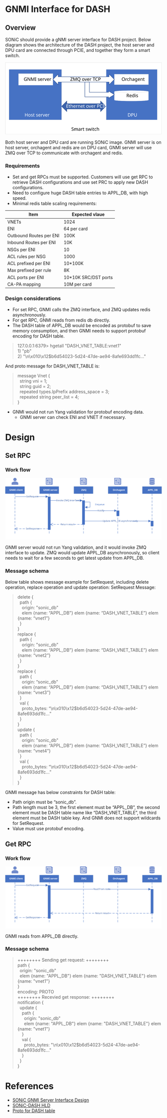# GNMI Interface for DASH

## Overview

SONiC should provide a gNMI server interface for DASH project.
Below diagram shows the architecture of the DASH project, the host server and DPU card are connected through PCIE, and together they form a smart switch.

![dash-arch](./images/gnmi-arch.svg)

Both host server and DPU card are running SONiC image. GNMI server is on host server, orchagent and redis are on DPU card, GNMI server will use ZMQ over TCP to communicate with orchagent and redis.

### Requirements

* Set and get RPCs must be supported. Customers will use get RPC to retrieve DASH configurations and use set PRC to apply new DASH configurations.
* Need to configure huge DASH table entries to APPL_DB, with high speed.
* Minimal redis table scaling requirements:

|Item |Expected vlaue |
|--|--|
|VNETs|1024|
|ENI|64 per card|
|Outbound Routes per ENI|100K|
|Inbound Routes per ENI|10K|
|NSGs per ENI|10|
|ACL rules per NSG|1000|
|ACL prefixed per ENI|10*100K|
|Max prefixed per rule|8K|
|ACL ports per ENI|10*10K SRC/DST ports|
|CA-PA mapping|10M per card|

### Design considerations

* For set RPC, GNMI calls the ZMQ interface, and ZMQ updates redis asynchronously.
* For get RPC, GNMI reads from redis db directly.
* The DASH table of APPL_DB would be encoded as protobuf to save memory consumption, and then GNMI needs to support protobuf encoding for DASH table.

> 127.0.0.1:6379> hgetall "DASH_VNET_TABLE:vnet1"<br>
> 1\) "pb"<br>
> 2\) "\n\x010\x12$b6d54023-5d24-47de-ae94-8afe693dd1fc…"

And proto message for DASH_VNET_TABLE is:

> message Vnet {<br>
> &ensp;string vni = 1;<br>
> &ensp;string guid = 2;<br>
> &ensp;repeated types.IpPrefix address_space = 3;<br>
> &ensp;repeated string peer_list = 4;<br>
> }

* GNMI would not run Yang validation for protobuf encoding data.
  * GNMI server can check ENI and VNET if necessary.

# Design
## Set RPC
### Work flow
![gnmi-set-flow](./images/gnmi-set-flow.svg)

GNMI server would not run Yang validation, and it would invoke ZMQ interface to update.
ZMQ would update APPL_DB asynchronously, so client needs to wait for a few seconds to get latest update from APPL_DB.
### Message schema
Below table shows message example for SetRequest, including delete operation, replace operation and update operation:
SetRequest Message:
> delete {<br>
> &ensp;path {<br>
> &ensp;&ensp;origin: "sonic_db"<br>
> &ensp;&ensp;elem {name: “APPL_DB”} elem {name: “DASH_VNET_TABLE”} elem {name: “vnet1”}<br>
> &ensp;}<br>
> }<br>
> replace {<br>
> &ensp;path {<br>
> &ensp;&ensp;origin: "sonic_db"<br>
> &ensp;&ensp;elem {name: “APPL_DB”} elem {name: “DASH_VNET_TABLE”} elem {name: “vnet2”}<br>
> &ensp;}<br>
> }<br>
> replace {<br>
> &ensp;path {<br>
> &ensp;&ensp;origin: “sonic_db"<br>
> &ensp;&ensp;elem {name: “APPL_DB”} elem {name: “DASH_VNET_TABLE”} elem {name: “vnet3”}<br>
> &ensp;}<br>
> &ensp;val {<br>
> &ensp;&ensp;proto_bytes: “\n\x010\x12$b6d54023-5d24-47de-ae94-8afe693dd1fc…”<br>
> &ensp;}<br>
> }<br>
> update {<br>
> &ensp;path {<br>
> &ensp;&ensp;origin: "sonic_db"<br>
> &ensp;&ensp;elem {name: “APPL_DB”} elem {name: “DASH_VNET_TABLE”} elem {name: “vnet4”}<br>
> &ensp;}<br>
> &ensp;val {<br>
> &ensp;&ensp;proto_bytes: “\n\x010\x12$b6d54023-5d24-47de-ae94-8afe693dd1fc…”<br>
> &ensp;}<br>
> }

GNMI message has below constraints for DASH table:
* Path origin must be “sonic_db”.
* Path length must be 3, the first element must be “APPL_DB”, the second element must be DASH table name like “DASH_VNET_TABLE”, the third element must be DASH table key. And GNMI does not support wildcards for SetRequest.
* Value must use protobuf encoding.

## Get RPC
### Work flow
![gnmi-get-flow](./images/gnmi-get-flow.svg)

GNMI reads from APPL_DB directly.
### Message schema

> ++++++++ Sending get request: ++++++++<br>
> path {<br>
> &ensp;origin: "sonic_db"<br>
> &ensp;elem {name: "APPL_DB"} elem {name: "DASH_VNET_TABLE"} elem {name: "vnet1"}<br>
> }<br>
> encoding: PROTO<br>
> ++++++++ Recevied get response: ++++++++<br>
> notification {<br>
> &ensp;update {<br>
> &ensp;&ensp;path {<br>
> &ensp;&ensp;&ensp;origin: "sonic_db"<br>
> &ensp;&ensp;&ensp;elem {name: "APPL_DB"} elem {name: "DASH_VNET_TABLE"} elem {name: "vnet1"}<br>
> &ensp;&ensp;}<br>
> &ensp;&ensp;val {<br>
> &ensp;&ensp;&ensp;proto_bytes: "\n\x010\x12$b6d54023-5d24-47de-ae94-8afe693dd1fc…"<br>
> &ensp;&ensp;}<br>
> &ensp;}<br>
> }<br>


# References

- [SONiC GNMI Server Interface Design](https://github.com/sonic-net/SONiC/blob/master/doc/mgmt/gnmi/SONiC_GNMI_Server_Interface_Design.md)
- [SONiC-DASH HLD](https://github.com/sonic-net/DASH/blob/main/documentation/general/dash-sonic-hld.md)
- [Proto for DASH table](https://github.com/Pterosaur/DASH-benchmark/tree/master/memory/proto)



